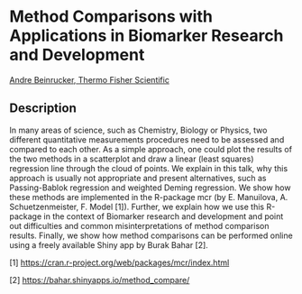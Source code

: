 # Method Comparisons with Applications in Biomarker Research and Development

[Andre	Beinrucker,	Thermo Fisher Scientific]()

## Description

In many areas of science, such as Chemistry, Biology or Physics, two different quantitative measurements procedures need to be assessed and compared to each other. As a simple approach, one could plot the results of the two methods in a scatterplot and draw a linear (least squares) regression line through the cloud of points. We explain in this talk, why this approach is usually not appropriate and present alternatives, such as Passing-Bablok regression and weighted Deming regression. We show how these methods are implemented in the R-package mcr (by E. Manuilova, A. Schuetzenmeister, F. Model [1]). Further, we explain how we use this R-package in the context of Biomarker research and development and point out difficulties and common misinterpretations of method comparison results. Finally, we show how method comparisons can be performed online using a freely available Shiny app by Burak Bahar [2].

[1] https://cran.r-project.org/web/packages/mcr/index.html

[2] https://bahar.shinyapps.io/method_compare/ 
